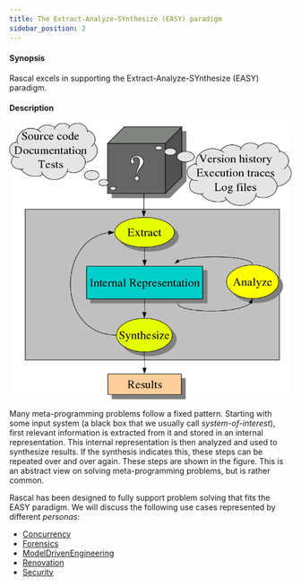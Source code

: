```yaml
---
title: The Extract-Analyze-SYnthesize (EASY) paradigm
sidebar_position: 2
---
```


#### Synopsis

Rascal excels in supporting the Extract-Analyze-SYnthesize (EASY) paradigm.



#### Description

![easy workflow](/assets/WhyRascal/EASY/easy-workflow.png)

Many meta-programming problems follow a fixed pattern. 
Starting with some input system (a black box that we usually call _system-of-interest_), 
first relevant information is extracted from it and stored in an internal representation. 
This internal representation is then analyzed and used to synthesize results.
 If the synthesis indicates this, these steps can be repeated over and over again. These steps are shown in the figure.
This is an abstract view on solving meta-programming problems, but is rather common.

Rascal has been designed to fully support problem solving that fits the EASY paradigm.
We will discuss the following use cases represented by different _personas_:

* [Concurrency](../../WhyRascal/EASY/Concurrency/index.md)
* [Forensics](../../WhyRascal/EASY/Forensics/index.md)
* [ModelDrivenEngineering](../../WhyRascal/EASY/ModelDrivenEngineering/index.md)
* [Renovation](../../WhyRascal/EASY/Renovation/index.md)
* [Security](../../WhyRascal/EASY/Security/index.md)


